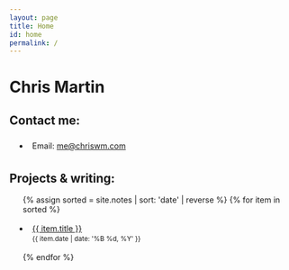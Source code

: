 ```yaml
---
layout: page
title: Home
id: home
permalink: /
---
```


<h1 class="title">Chris Martin</h1>

<div class="box" id="who-am-i">
<h2>Contact me: </h2>
  <ul>
    <li>Email: <a href="mailto:me@chriswm.com">me@chriswm.com</a></li>
  </ul>
</div>

<div class="box" id="writing">
  <h2>Projects & writing:</h2>
  <ul>
  <!-- <ul style="padding: 3em; background: #f5f7ff; border-radius: 4px;"> -->
    {% assign sorted = site.notes | sort: 'date' | reverse %}
    {% for item in sorted %}
      <li>
        <a href="{{ item.url }}">{{ item.title }}</a>
        <br>
        <small class="date">{{ item.date | date: '%B %d, %Y' }}</small>
      </li>
    {% endfor %}
  </ul>
</div>

<style>
  .wrapper {
    max-width: 46em;
  }
  li { padding: 0.5em; margin: 0.7em; }
  nav { display: none; }
</style>
